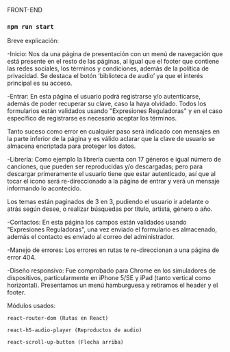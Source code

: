 FRONT-END

### `npm run start` 

Breve explicación: 

-Inicio: Nos da una página de presentación con un menú de navegación que está presente en el resto de las páginas, al igual que el footer que contiene las redes sociales, los términos y condiciones, además de la política de privacidad. Se destaca el botón ‘biblioteca de audio’ ya que el interés principal es su acceso. 

-Entrar: En esta página el usuario podrá registrarse y/o autenticarse, además de poder recuperar su clave, caso la haya olvidado. Todos los formularios están validados usando "Expresiones Reguladoras" y en el caso específico de registrarse es necesario aceptar los términos.  

Tanto suceso como error en cualquier paso será indicado con mensajes en la parte inferior de la página y es válido aclarar que la clave de usuario se almacena encriptada para proteger los datos. 

-Librería: Como ejemplo la librería cuenta con 17 géneros e igual número de canciones, que pueden ser reproducidas y/o descargadas; pero para descargar primeramente el usuario tiene que estar autenticado, así que al tocar el icono será re-direccionado a la página de entrar y verá un mensaje informando lo acontecido. 

Los temas están paginados de 3 en 3, pudiendo el usuario ir adelante o atrás según desee, o realizar búsquedas por título, artista, género o año.  

-Contactos: En esta página los campos están validados usando "Expresiones Reguladoras", una vez enviado el formulario es almacenado, además el contacto es enviado al correo del administrador. 

-Manejo de errores: Los errores en rutas te re-direccionan a una página de error 404. 

-Diseño responsivo: Fue comprobado para Chrome en los simuladores de dispositivos, particularmente en iPhone 5/SE y iPad (tanto vertical como horizontal). Presentamos un menú hamburguesa y retiramos el header y el footer. 

Módulos usados: 

    react-router-dom (Rutas en React) 

    react-h5-audio-player (Reproductos de audio) 

    react-scroll-up-button (Flecha arriba) 